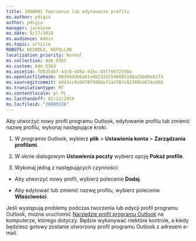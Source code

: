 ```yaml
---
title: 1800001 Tworzenie lub edytowanie profilu
ms.author: pdigia
author: pdigia
manager: jackiesm
ms.date: 9/17/2018
ms.audience: Admin
ms.topic: article
ROBOTS: NOINDEX, NOFOLLOW
localization_priority: Normal
ms.collection: Adm_O365
ms.custom: Adm_O365
ms.assetid: f08354bf-43c0-449a-91bc-85f76672550a
ms.openlocfilehash: 08d94ddb6a61a4b23242548605188a29b89eb1f5
ms.sourcegitcommit: dd43cc0a9470f98b8ef2a3787c823801d674c666
ms.translationtype: MT
ms.contentlocale: pl-PL
ms.lasthandoff: 02/12/2019
ms.locfileid: "29909226"
---
```

Aby utworzyć nowy profil programu Outlook, edytowanie profilu lub zmienić nazwę profilu, wykonaj następujące kroki.
  
1. W programie Outlook, wybierz **plik** \> **Ustawienia konta** \> **Zarządzania profilami**.
    
2. W oknie dialogowym **Ustawienia poczty** wybierz opcję **Pokaż profile**.
    
3. Wykonaj jedną z następujących czynności:
    
  - Aby utworzyć nowy profil, wybierz polecenie **Dodaj**.
    
  - Aby edytować lub zmienić nazwę profilu, wybierz polecenie **Właściwości**.
    
Jeśli występują problemy podczas tworzenia lub edycji profil programu Outlook, można uruchomić [Narzędzie profil programu Outlook](https://aka.ms/SaRA-OutlookSetupProfile) na komputerze, którego dotyczy. Będzie wykonywać niektóre kontrole, a kiedy będziesz gotowy zostanie utworzony profil programu Outlook z adresem e-mail. 
  

